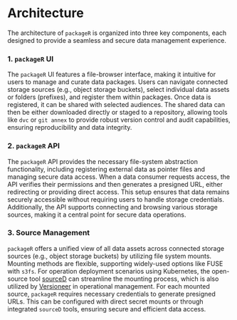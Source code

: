 # Architecture

The architecture of `packageR` is organized into three key components, each designed to provide a seamless and secure data management experience.

### 1. `packageR` UI
The `packageR` UI features a file-browser interface, making it intuitive for users to manage and curate data packages. Users can navigate connected storage sources (e.g., object storage buckets), select individual data assets or folders (prefixes), and register them within packages. Once data is registered, it can be shared with selected audiences. The shared data can then be either downloaded directly or staged to a repository, allowing tools like `dvc` or `git annex` to provide robust version control and audit capabilities, ensuring reproducibility and data integrity.

### 2. `packageR` API
The `packageR` API provides the necessary file-system abstraction functionality, including registering external data as pointer files and managing secure data access. When a data consumer requests access, the API verifies their permissions and then generates a presigned URL, either redirecting or providing direct access. This setup ensures that data remains securely accessible without requiring users to handle storage credentials. Additionally, the API supports connecting and browsing various storage sources, making it a central point for secure data operations.

### 3. Source Management
`packageR` offers a unified view of all data assets across connected storage sources (e.g., object storage buckets) by utilizing file system mounts. Mounting methods are flexible, supporting widely-used options like FUSE with `s3fs`. For operation deployment scenarios using Kubernetes, the open-source tool [sourceD](https://github.com/versioneer-tech/source-d) can streamline the mounting process, which is also utilized by [Versioneer](https://versioneer.at) in operational management. For each mounted source, `packageR` requires necessary credentials to generate presigned URLs. This can be configured with direct secret mounts or through integrated `sourceD` tools, ensuring secure and efficient data access.

